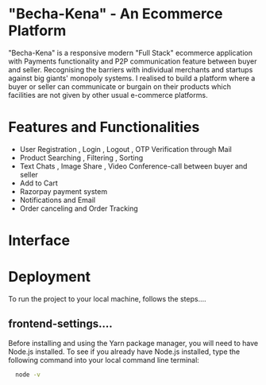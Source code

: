 # "Becha-Kena" - An Ecommerce Platform
"Becha-Kena" is a responsive modern "Full Stack" ecommerce application with Payments functionality and P2P communication feature between buyer and seller. Recognising the barriers with individual merchants and startups against big giants' monopoly systems. I realised to build a platform where a buyer or seller can communicate or burgain on their products which facilities are not given by other usual e-commerce platforms.

# Features and Functionalities
- User Registration , Login , Logout , OTP Verification through Mail 
- Product Searching , Filtering , Sorting 
- Text Chats , Image Share , Video Conference-call between buyer and seller
- Add to Cart
- Razorpay payment system
- Notifications and Email
- Order canceling and Order Tracking


# Interface

# Deployment
To run the project to your local machine, follows the steps.... 
## frontend-settings....
Before installing and using the Yarn package manager, you will need to have Node.js installed. To see if you already have Node.js installed, type the following command into your local command line terminal:

```bash
  node -v
```

